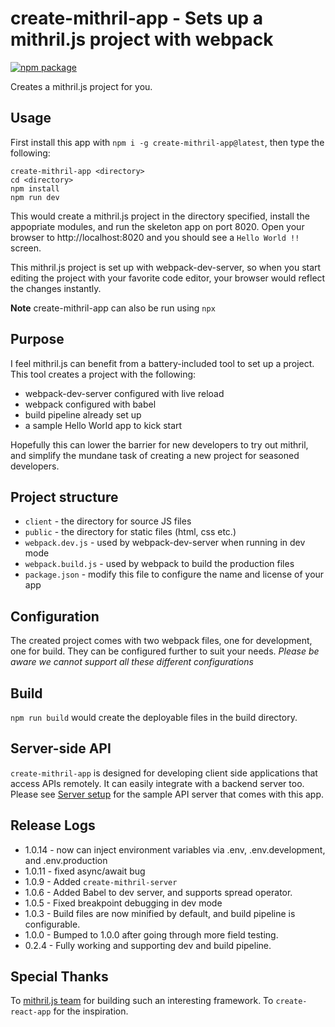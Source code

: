 # create-mithril-app - Sets up a mithril.js project with webpack

[![npm package](https://nodei.co/npm/create-mithril-app.png?downloads=true&downloadRank=true&stars=true)](https://nodei.co/npm/create-mithril-app/)

Creates a mithril.js project for you.

## Usage

First install this app with `npm i -g create-mithril-app@latest`, then type the following:
```
create-mithril-app <directory>
cd <directory>
npm install
npm run dev
```

This would create a mithril.js project in the directory specified, install the appopriate modules, and run the skeleton app on port 8020. Open your browser to http://localhost:8020 and you should see a `Hello World !!` screen.

This mithril.js project is set up with webpack-dev-server, so when you start editing the project with your favorite code editor, your browser would reflect the changes instantly.

**Note** create-mithril-app can also be run using `npx`

## Purpose

I feel mithril.js can benefit from a battery-included tool to set up a project. This tool creates a project with the following:

* webpack-dev-server configured with live reload
* webpack configured with babel
* build pipeline already set up
* a sample Hello World app to kick start

Hopefully this can lower the barrier for new developers to try out mithril, and simplify the mundane task of creating a new project for seasoned developers.

## Project structure ##

* `client` - the directory for source JS files
* `public` - the directory for static files (html, css etc.)
* `webpack.dev.js` - used by webpack-dev-server when running in dev mode
* `webpack.build.js` - used by webpack to build the production files
* `package.json` - modify this file to configure the name and license of your app

## Configuration

The created project comes with two webpack files, one for development, one for build. They can be configured further to suit your needs. *Please be aware we cannot support all these different configurations*

## Build

`npm run build` would create the deployable files in the build directory.

## Server-side API

`create-mithril-app` is designed for developing client side applications that access APIs remotely. It can easily integrate with a backend server too. Please see [Server setup](https://github.com/johnfliu818/create-mithril-app/blob/master/server-setup.md) for the sample API server that comes with this app.

## Release Logs

* 1.0.14 - now can inject environment variables via .env, .env.development, and .env.production
* 1.0.11 - fixed async/await bug
* 1.0.9 - Added `create-mithril-server`
* 1.0.6 - Added Babel to dev server, and supports spread operator.
* 1.0.5 - Fixed breakpoint debugging in dev mode
* 1.0.3 - Build files are now minified by default, and build pipeline is configurable.
* 1.0.0 - Bumped to 1.0.0 after going through more field testing.
* 0.2.4 - Fully working and supporting dev and build pipeline.

## Special Thanks

To [mithril.js team](https://mithril.js.org/simple-application.html) for building such an interesting framework. To `create-react-app` for the inspiration.
